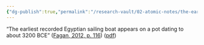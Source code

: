 ```yaml
---
{"dg-publish":true,"permalink":"/research-vault/02-atomic-notes/the-earliest-recorded-egyptian-sailing-boat-appears-on-a-pot-dating-to-about-3200-bce/"}
---
```


“The earliest recorded Egyptian sailing boat appears on a pot dating to about 3200 BCE” ([Fagan, 2012, p. 116](zotero://select/library/items/YUMUCT4Z)) ([pdf](zotero://open-pdf/library/items/IL7KTQZ2?page=116&annotation=YV8BC8MQ))